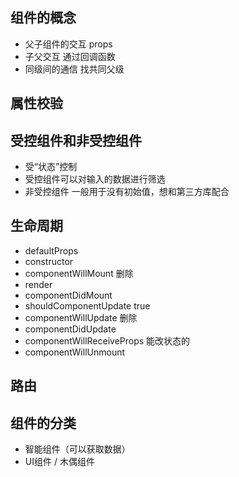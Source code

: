 ## 组件的概念
- 父子组件的交互 props
- 子父交互 通过回调函数
- 同级间的通信 找共同父级

## 属性校验


## 受控组件和非受控组件
- 受“状态”控制 
- 受控组件可以对输入的数据进行筛选
- 非受控组件 一般用于没有初始值，想和第三方库配合

## 生命周期
- defaultProps
- constructor
- componentWillMount 删除
- render
- componentDidMount
- shouldComponentUpdate true
- componentWillUpdate 删除
- componentDidUpdate
- componentWillReceiveProps  能改状态的
- componentWillUnmount


## 路由

## 组件的分类
- 智能组件（可以获取数据）
- UI组件 / 木偶组件